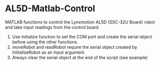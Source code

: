 # AL5D-Matlab-Control
MATLAB functions to control the Lynxmotion AL5D (SSC-32U Board) robot and take input readings from the control board

1. Use initialize function to set the COM port and create the serial object before using the other functions.
2. moveRobot and readRobot require the serial object created by InitializeRobot as an input argument.
3. Always clear the serial object at the end of the script (see example)
